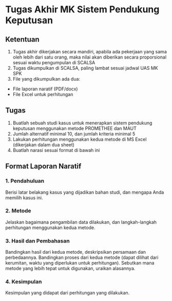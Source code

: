 # Tugas Akhir MK Sistem Pendukung Keputusan

## Ketentuan
1. Tugas akhir dikerjakan secara mandiri, apabila ada pekerjaan yang sama oleh lebih dari satu orang, maka nilai akan diberikan secara proporsional sesuai waktu pengumpulan di SCALSA
2. Tugas dikumpulkan di SCALSA, paling lambat sesuai jadwal UAS MK SPK
3. File yang dikumpulkan ada dua:
  - File laporan naratif (PDF/docx)
  - File Excel untuk perhitungan

## Tugas
1. Buatlah sebuah studi kasus untuk menerapkan sistem pendukung keputusan menggunakan metode PROMETHEE dan MAUT
2. Jumlah alternatif minimal 10, dan jumlah kriteria minimal 5
3. Lakukan perhitungan menggunakan kedua metode di MS Excel (dikerjakan dalam dua sheet)
4. Buatlah narasi sesuai format di bawah ini

## Format Laporan Naratif

### 1. Pendahuluan
Berisi latar belakang kasus yang dijadikan bahan studi, dan mengapa Anda memilih kasus ini.

### 2. Metode
Jelaskan bagaimana pengambilan data dilakukan, dan langkah-langkah perhitungan menggunakan kedua metode.

### 3. Hasil dan Pembahasan
Bandingkan hasil dari kedua metode, deskripsikan persamaan dan perbedaannya. Bandingkan proses dari kedua metode (dapat dilihat dari kerumitan, waktu yang diperlukan untuk perhitungan). Sebutkan mana metode yang lebih tepat untuk digunakan, uraikan alasannya.

### 4. Kesimpulan
Kesimpulan yang didapat dari perhitungan yang dilakukan.